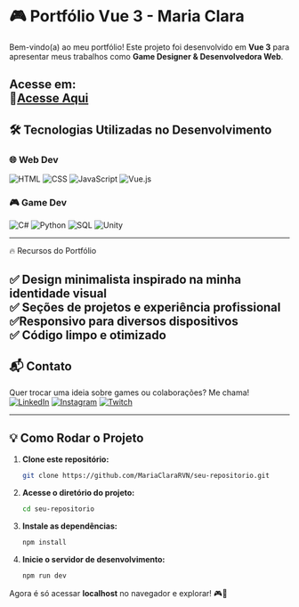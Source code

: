 # 🎮 Portfólio Vue 3 - Maria Clara

Bem-vindo(a) ao meu portfólio! Este projeto foi desenvolvido em **Vue 3** para apresentar meus trabalhos como **Game Designer & Desenvolvedora Web**.

## Acesse em: <br> 🔗[Acesse Aqui](https://portifolio-a4u4xhatf-mariaclararvns-projects.vercel.app/)

## 🛠️ Tecnologias Utilizadas no Desenvolvimento

### 🌐 Web Dev
![HTML](https://img.shields.io/badge/HTML5-E34F26?style=for-the-badge&logo=html5&logoColor=white) 
![CSS](https://img.shields.io/badge/CSS3-1572B6?style=for-the-badge&logo=css3&logoColor=white) 
![JavaScript](https://img.shields.io/badge/JavaScript-F7DF1E?style=for-the-badge&logo=javascript&logoColor=black) 
![Vue.js](https://img.shields.io/badge/Vue.js-4FC08D?style=for-the-badge&logo=vue.js&logoColor=white) 


### 🎮 Game Dev
![C#](https://img.shields.io/badge/C%23-239120?style=for-the-badge&logo=c-sharp&logoColor=white)
![Python](https://img.shields.io/badge/Python-3776AB?style=for-the-badge&logo=python&logoColor=white)
![SQL](https://img.shields.io/badge/SQL-4479A1?style=for-the-badge&logo=postgresql&logoColor=white)
![Unity](https://img.shields.io/badge/Unity-100000?style=for-the-badge&logo=unity&logoColor=white)

---

🔥 Recursos do Portfólio

✅ Design minimalista inspirado na minha identidade visual <br>
✅ Seções de projetos e experiência profissional <br>
✅Responsivo para diversos dispositivos <br>
✅ Código limpo e otimizado
---

## 📬 Contato
Quer trocar uma ideia sobre games ou colaborações? Me chama!  
[![LinkedIn](https://img.shields.io/badge/LinkedIn-0077B5?style=for-the-badge&logo=linkedin&logoColor=white)](https://www.linkedin.com/in/maria-clara-rezende-vianna-2198491b8/)  [![Instagram](https://img.shields.io/badge/Instagram-E4405F?style=for-the-badge&logo=instagram&logoColor=white)](https://www.instagram.com/why_clarinharv/)  [![Twitch](https://img.shields.io/badge/Twitch-9146FF?style=for-the-badge&logo=twitch&logoColor=white)](https://www.twitch.tv/why_clararv)   

---

## 💡 Como Rodar o Projeto

1. **Clone este repositório:**
   ```sh
   git clone https://github.com/MariaClaraRVN/seu-repositorio.git
   ```
2. **Acesse o diretório do projeto:**
   ```sh
   cd seu-repositorio
   ```
3. **Instale as dependências:**
   ```sh
   npm install
   ```
4. **Inicie o servidor de desenvolvimento:**
   ```sh
   npm run dev
   ```

Agora é só acessar **localhost** no navegador e explorar! 🎮🚀


